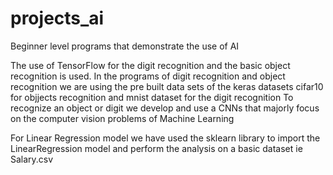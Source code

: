 # projects_ai
Beginner level programs that demonstrate the use of AI

The use of TensorFlow for the digit recognition and the basic object recognition is used.
In the programs of digit recognition and object recognition we are using the pre built data sets of the keras datasets
cifar10 for objjects recognition and mnist dataset for the digit recognition
To recognize an object or digit we develop and use a CNNs that majorly focus on the computer vision problems of Machine Learning


For Linear Regression model we have used the sklearn library to import the LinearRegression model and perform the analysis on a basic dataset ie Salary.csv
